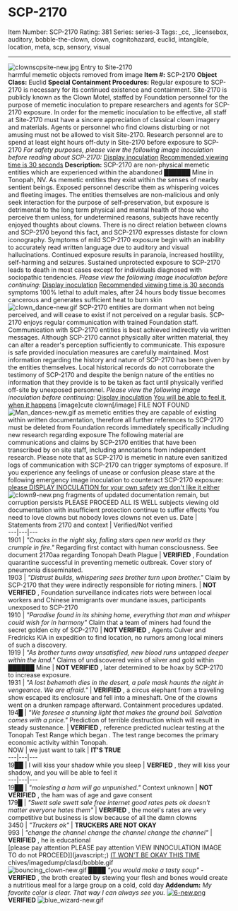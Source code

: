 # SCP-2170
Item Number: SCP-2170
Rating: 381
Series: series-3
Tags: _cc, _licensebox, auditory, bobble-the-clown, clown, cognitohazard, euclid, intangible, location, meta, scp, sensory, visual

---

![clownscpsite-new.jpg](https://scp-wiki.wdfiles.com/local--files/scp-2170/clownscpsite-new.jpg)
Entry to Site-2170  
harmful memetic objects removed from image
**Item #:** SCP-2170
**Object Class:** Euclid
**Special Containment Procedures:** Regular exposure to SCP-2170 is necessary for its continued existence and containment.
Site-2170 is publicly known as the Clown Motel, staffed by Foundation personnel for the purpose of memetic inoculation to prepare researchers and agents for SCP-2170 exposure.
In order for the memetic inoculation to be effective, all staff at Site-2170 must have a sincere appreciation of classical clown imagery and materials. Agents or personnel who find clowns disturbing or not amusing must not be allowed to visit Site-2170.
Research personnel are to spend at least eight hours off-duty in Site-2170 before exposure to SCP-2170
_For safety purposes, please view the following image inoculation before reading about SCP-2170:_
[Display inoculation](javascript:;)
[Recommended viewing time is 30 seconds](javascript:;)
**Description:** SCP-2170 are non-physical memetic entities which are experienced within the abandoned ██████ Mine in Tonopah, NV. As memetic entities they exist within the senses of nearby sentient beings. Exposed personnel describe them as whispering voices and fleeting images.
The entities themselves are non-malicious and only seek interaction for the purpose of self-preservation, but exposure is detrimental to the long term physical and mental health of those who perceive them unless, for undetermined reasons, subjects have recently enjoyed thoughts about clowns.
There is no direct relation between clowns and SCP-2170 beyond this fact, and SCP-2170 expresses distaste for clown iconography.
Symptoms of mild SCP-2170 exposure begin with an inability to accurately read written language due to auditory and visual hallucinations. Continued exposure results in paranoia, increased hostility, self-harming and seizures.
Sustained unprotected exposure to SCP-2170 leads to death in most cases except for individuals diagnosed with sociopathic tendencies.
_Please view the following image inoculation before continuing:_
[Display inoculation](javascript:;)
[Recommended viewing time is 30 seconds](javascript:;)
symptoms 100% lethal to adult males, after 24 hours body tissue becomes cancerous and generates sufficient heat to burn skin
![clown_dance-new.gif](https://scp-wiki.wdfiles.com/local--files/scp-2170/clown_dance-new.gif)
SCP-2170 entities are dormant when not being perceived, and will cease to exist if not perceived on a regular basis. SCP-2170 enjoys regular communication with trained Foundation staff. Communication with SCP-2170 entities is best achieved indirectly via written messages. Although SCP-2170 cannot physically alter written material, they can alter a reader's perception sufficiently to communicate. This exposure is safe provided inoculation measures are carefully maintained.
Most information regarding the history and nature of SCP-2170 has been given by the entities themselves. Local historical records do not corroborate the testimony of SCP-2170 and despite the benign nature of the entities no information that they provide is to be taken as fact until physically verified off-site by unexposed personnel.
_Please view the following image inoculation before continuing:_
[Display inoculation](javascript:;)
[You will be able to feel it, when it happens](javascript:;)
[image]cute clown[/image] FILE NOT FOUND
![Man_dances-new.gif](https://scp-wiki.wdfiles.com/local--files/scp-2170/Man_dances-new.gif)
as memetic entities they are capable of existing within written documentation, therefore all further references to SCP-2170 must be deleted from Foundation records immediately specifically including new research regarding exposure
The following material are communications and claims by SCP-2170 entities that have been transcribed by on site staff, including annotations from independent research. Please note that as SCP-2170 is memetic in nature even sanitized logs of communication with SCP-2170 can trigger symptoms of exposure. If you experience any feelings of unease or confusion please stare at the following emergency image inoculation to counteract SCP-2170 exposure:
[please DISPLAY INOCULATION for your own safety](javascript:;)
[we don't like it either](javascript:;)
![clown9-new.png](https://scp-wiki.wdfiles.com/local--files/scp-2170/clown9-new.png)
fragments of updated documentation remain, but corruption persists PLEASE PROCEED ALL IS WELL subjects viewing old documentation with insufficient protection continue to suffer effects
You need to love clowns but nobody loves clowns not even us.
Date | Statements from 2170 and context | Verified/Not verified  
---|---|---  
1901 | _"Cracks in the night sky, falling stars open new world as they crumple in fire."_ Regarding first contact with human consciousness. See document 2170aa regarding Tonopah Death Plague | **VERIFIED** , Foundation quarantine successful in preventing memetic outbreak. Cover story of pneumonia disseminated.  
1903 | _"Distrust builds, whispering sees brother turn upon brother."_ Claim by SCP-2170 that they were indirectly responsible for rioting miners. | **NOT VERIFIED** , Foundation surveillance indicates riots were between local workers and Chinese immigrants over mundane issues, participants unexposed to SCP-2170  
1910 | _"Paradise found in its shining home, everything that man and whisper could wish for in harmony"_ Claim that a team of miners had found the secret golden city of SCP-2170 | **NOT VERIFIED** , Agents Culver and Fredricks KIA in expedition to find location, no rumors among local miners of such a discovery.  
1919 | _"As brother turns away unsatisfied, new blood runs untapped deeper within the land."_ Claims of undiscovered veins of silver and gold within ██████ Mine | **NOT VERIFIED** , later determined to be hoax by SCP-2170 to increase exposure.  
1931 | _"A lost behemoth dies in the desert, a pale mask haunts the night in vengeance. We are afraid."_ | **VERIFIED** , a circus elephant from a traveling show escaped its enclosure and fell into a mineshaft. One of the clowns went on a drunken rampage afterward. Containment procedures updated.  
194█ | _"We foresee a stunning light that makes the ground boil. Salvation comes with a price."_ Prediction of terrible destruction which will result in steady sustenance. | **VERIFIED** , reference predicted nuclear testing at the Tonopah Test Range which began . The test range becomes the primary economic activity within Tonopah.  
NOW | we just want to talk | **IT'S TRUE**  
---|---|---  
19██ | I will kiss your shadow while you sleep | **VERFIED** , they will kiss your shadow, and you will be able to feel it  
---|---|---  
19██ | _"molesting a ham will go unpunished."_ Context unknown | **NOT VERIFIED** , the ham was of age and gave consent  
179█ | _"Swett sale swett sale free internet good rates pets ok doesn't matter everyone hates them"_ | **VERIFIED** , the motel's rates are very competitive but business is slow because of all the damn clowns  
3450 | _"Truckers ok"_ | **TRUCKERS ARE NOT OKAY**  
993 | _"change the channel change the channel change the channel"_ | **VERIFIED** , he is educational  
[please pay attention PLEASE pay attention VIEW INNOCULATION IMAGE TO do not PROCEED]](javascript:;)
[IT WON'T BE OKAY THIS TIME](javascript:;)
chives/imagedump/clasd/bobble.gif  
![bouncing_clown-new.gif](https://scp-wiki.wdfiles.com/local--files/scp-2170/bouncing_clown-new.gif)
████ _"you would make a tasty soup"_ \- **VERIFIED** , the broth created by stewing your flesh and bones would create a nutritious meal for a large group on a cold, cold day
**Addendum:** _My favorite color is clear. That way I can always see you._
[![6-new.png](https://scp-wiki.wdfiles.com/local--resized-images/scp-2170/6-new.png/small.jpg)](https://scp-wiki.wdfiles.com/local--files/scp-2170/6-new.png)
**VERIFIED**
![blue_wizard-new.gif](https://scp-wiki.wdfiles.com/local--files/scp-2170/blue_wizard-new.gif)